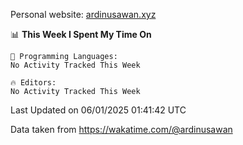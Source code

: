 Personal website: [ardinusawan.xyz](https://ardinusawan.xyz)

<!--START_SECTION:waka-->
📊 **This Week I Spent My Time On** 

```text
💬 Programming Languages: 
No Activity Tracked This Week

🔥 Editors: 
No Activity Tracked This Week
```


 Last Updated on 06/01/2025 01:41:42 UTC
<!--END_SECTION:waka-->
Data taken from https://wakatime.com/@ardinusawan
